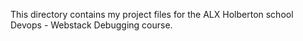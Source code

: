 This directory contains my project files for the ALX Holberton school Devops - Webstack Debugging course.